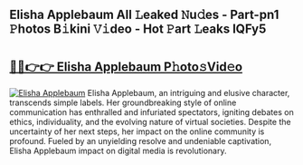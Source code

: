 ## Elisha Applebaum All 𝙻eaked 𝙽u𝚍es - Part-pn1 𝙿hotos B𝚒kini 𝚅𝚒deo - Hot 𝙿art 𝙻eaks lQFy5

# <h2><a href="http://ld0mh7t.urlbe.top/?page=Elisha+Applebaum">🔗🔗👉👉 Elisha Applebaum P𝚑oto𝚜Vid𝚎o</a></h2>

[![Elisha Applebaum](https://i.imgur.com/eBuTRDB.gif)](http://ld0mh7t.urlbe.top/?page=Elisha+Applebaum)
Elisha Applebaum, an intriguing and elusive character, transcends simple labels. Her groundbreaking style of online communication has enthralled and infuriated spectators, igniting debates on ethics, individuality, and the evolving nature of virtual societies. Despite the uncertainty of her next steps, her impact on the online community is profound. Fueled by an unyielding resolve and undeniable captivation, Elisha Applebaum impact on digital media is revolutionary.
